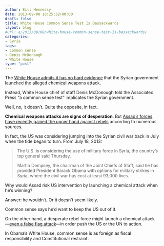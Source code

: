 ```yaml
---
author: Bill Hennessy
date: 2013-09-08 18:25:32+00:00
draft: false
title: White House Common Sense Test Is Bassackwards
layout: blog
#url: e/2013/09/08/white-house-common-sense-test-is-bassackwards/
categories:
- Syria
tags:
- common sense
- Denis McDonough
- White House
type: "post"
---
```


The [White House admits it has no hard evidence](https://abcnews.go.com/Politics/wireStory/white-house-gain-support-syria-strike-20191391) that the Syrian government launched the alleged chemical weapons attack.

Instead, White House chief of staff Denis McDonough told the Associated Press “a common sense test” implicates the Syrian government. 

Well, no, it doesn’t. Quite the opposite, in fact.

**Chemical weapons attacks are signs of desperation**. But [Assad’s forces have recently gained the upper hand against rebels](https://www.google.com/search?q=assad+forces+upper+hand&oq=assad+forces+upper+hand&aqs=chrome..69i57j69i65l2j69i60l3.4119j0&sourceid=chrome&ie=UTF-8) according to numerous sources. 

In fact, the US was considering jumping into the Syrian civil war back in July when the tide began to turn. From July 18, 2013:

> The U.S. is considering the use of military force in Syria, the country’s top general said Thursday. 
> 
> Martin Dempsey, the chairman of the Joint Chiefs of Staff, said he has provided President Barack Obama with options for military strikes in Syria, where the civil war has cost at least 93,000 lives.
> 
> 

Why would Assad risk US intervention by launching a chemical attack when he’s winning?

Answer: he wouldn’t. Or it doesn’t seem likely.

Common sense says he’d want to keep the US out of it. 

On the other hand, a desperate rebel force might launch a chemical attack—[even a false flag attack](https://www.zerohedge.com/news/2013-09-07/obamas-missing-link-no-direct-connection-between-assad-and-gas-attack)—in order push the US or the UN to action. 

In Obama’s White House, common sense is as foreign as fiscal responsibility and Constitutional restraint.

